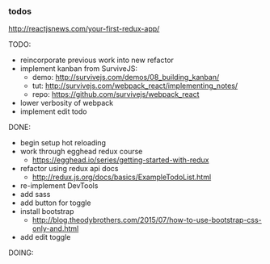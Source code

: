 ### todos

http://reactjsnews.com/your-first-redux-app/

TODO:
- reincorporate previous work into new refactor
- implement kanban from SurviveJS:
  - demo: http://survivejs.com/demos/08_building_kanban/
  - tut: http://survivejs.com/webpack_react/implementing_notes/
  - repo: https://github.com/survivejs/webpack_react
- lower verbosity of webpack
- implement edit todo

DONE:
- begin setup hot reloading
- work through egghead redux course
  - https://egghead.io/series/getting-started-with-redux  
- refactor using redux api docs
  - http://redux.js.org/docs/basics/ExampleTodoList.html
- re-implement DevTools
- add sass
- add button for toggle
- install bootstrap
  - http://blog.theodybrothers.com/2015/07/how-to-use-bootstrap-css-only-and.html
- add edit toggle

DOING:
